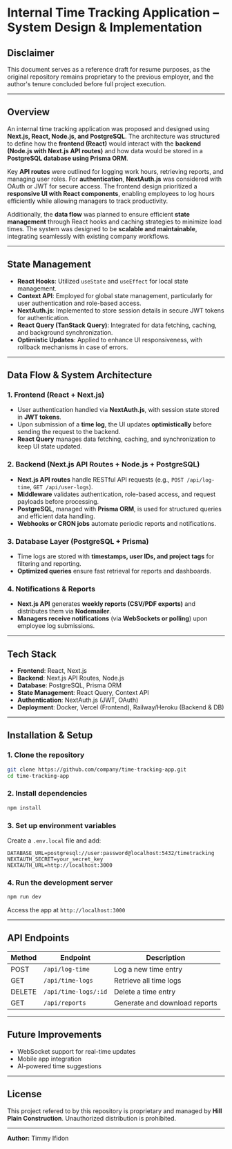 # **Internal Time Tracking Application – System Design & Implementation**

## **Disclaimer**
This document serves as a reference draft for resume purposes, as the original repository remains proprietary to the previous employer, and the author's tenure concluded before full project execution.

---

## **Overview**
An internal time tracking application was proposed and designed using **Next.js, React, Node.js, and PostgreSQL**. The architecture was structured to define how the **frontend (React)** would interact with the **backend (Node.js with Next.js API routes)** and how data would be stored in a **PostgreSQL database using Prisma ORM**.

Key **API routes** were outlined for logging work hours, retrieving reports, and managing user roles. For **authentication**, **NextAuth.js** was considered with OAuth or JWT for secure access. The frontend design prioritized a **responsive UI with React components**, enabling employees to log hours efficiently while allowing managers to track productivity.

Additionally, the **data flow** was planned to ensure efficient **state management** through React hooks and caching strategies to minimize load times. The system was designed to be **scalable and maintainable**, integrating seamlessly with existing company workflows.

---

## **State Management**
- **React Hooks**: Utilized `useState` and `useEffect` for local state management.
- **Context API**: Employed for global state management, particularly for user authentication and role-based access.
- **NextAuth.js**: Implemented to store session details in secure JWT tokens for authentication.
- **React Query (TanStack Query)**: Integrated for data fetching, caching, and background synchronization.
- **Optimistic Updates**: Applied to enhance UI responsiveness, with rollback mechanisms in case of errors.

---

## **Data Flow & System Architecture**
### **1. Frontend (React + Next.js)**
- User authentication handled via **NextAuth.js**, with session state stored in **JWT tokens**.
- Upon submission of a **time log**, the UI updates **optimistically** before sending the request to the backend.
- **React Query** manages data fetching, caching, and synchronization to keep UI state updated.

### **2. Backend (Next.js API Routes + Node.js + PostgreSQL)**
- **Next.js API routes** handle RESTful API requests (e.g., `POST /api/log-time`, `GET /api/user-logs`).
- **Middleware** validates authentication, role-based access, and request payloads before processing.
- **PostgreSQL**, managed with **Prisma ORM**, is used for structured queries and efficient data handling.
- **Webhooks or CRON jobs** automate periodic reports and notifications.

### **3. Database Layer (PostgreSQL + Prisma)**
- Time logs are stored with **timestamps, user IDs, and project tags** for filtering and reporting.
- **Optimized queries** ensure fast retrieval for reports and dashboards.

### **4. Notifications & Reports**
- **Next.js API** generates **weekly reports (CSV/PDF exports)** and distributes them via **Nodemailer**.
- **Managers receive notifications** (via **WebSockets or polling**) upon employee log submissions.

---

## **Tech Stack**
- **Frontend**: React, Next.js
- **Backend**: Next.js API Routes, Node.js
- **Database**: PostgreSQL, Prisma ORM
- **State Management**: React Query, Context API
- **Authentication**: NextAuth.js (JWT, OAuth)
- **Deployment**: Docker, Vercel (Frontend), Railway/Heroku (Backend & DB)

---

## **Installation & Setup**
### **1. Clone the repository**
```sh
git clone https://github.com/company/time-tracking-app.git
cd time-tracking-app
```

### **2. Install dependencies**
```sh
npm install
```

### **3. Set up environment variables**
Create a `.env.local` file and add:
```
DATABASE_URL=postgresql://user:password@localhost:5432/timetracking
NEXTAUTH_SECRET=your_secret_key
NEXTAUTH_URL=http://localhost:3000
```

### **4. Run the development server**
```sh
npm run dev
```
Access the app at `http://localhost:3000`

---

## **API Endpoints**
| Method | Endpoint         | Description                     |
|--------|----------------|---------------------------------|
| POST   | `/api/log-time` | Log a new time entry           |
| GET    | `/api/time-logs` | Retrieve all time logs         |
| DELETE | `/api/time-logs/:id` | Delete a time entry          |
| GET    | `/api/reports` | Generate and download reports  |

---

## **Future Improvements**
- WebSocket support for real-time updates
- Mobile app integration
- AI-powered time suggestions

---

## **License**
This project refered to by this repository is proprietary and managed by **Hill Plain Construction**. Unauthorized distribution is prohibited.

---

**Author:** Timmy Ifidon

